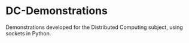 # DC-Demonstrations
Demonstrations developed for the Distributed Computing subject, using sockets in Python.